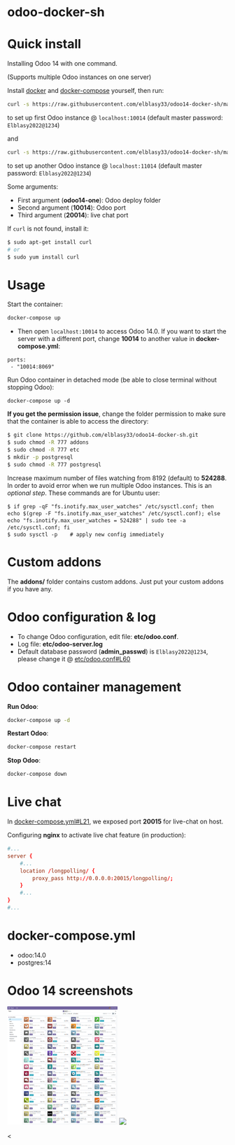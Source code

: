# odoo-docker-sh
 # Quick install

Installing Odoo 14 with one command.

(Supports multiple Odoo instances on one server)

Install [docker](https://docs.docker.com/get-docker/) and [docker-compose](https://docs.docker.com/compose/install/) yourself, then run:

``` bash
curl -s https://raw.githubusercontent.com/elblasy33/odoo14-docker-sh/main/run.sh | sudo bash -s odoo14-one 10014 20014
```

to set up first Odoo instance @ `localhost:10014` (default master password: `Elblasy2022@1234`)

and

``` bash
curl -s https://raw.githubusercontent.com/elblasy33/odoo14-docker-sh/main/run.sh | sudo bash -s odoo14-two 11014 21014
```

to set up another Odoo instance @ `localhost:11014` (default master password: `Elblasy2022@1234`)

Some arguments:
* First argument (**odoo14-one**): Odoo deploy folder
* Second argument (**10014**): Odoo port
* Third argument (**20014**): live chat port

If `curl` is not found, install it:

``` bash
$ sudo apt-get install curl
# or
$ sudo yum install curl
```

# Usage

Start the container:
``` sh
docker-compose up
```

* Then open `localhost:10014` to access Odoo 14.0. If you want to start the server with a different port, change **10014** to another value in **docker-compose.yml**:

```
ports:
 - "10014:8069"
```

Run Odoo container in detached mode (be able to close terminal without stopping Odoo):

```
docker-compose up -d
```

**If you get the permission issue**, change the folder permission to make sure that the container is able to access the directory:

``` sh
$ git clone https://github.com/elblasy33/odoo14-docker-sh.git
$ sudo chmod -R 777 addons
$ sudo chmod -R 777 etc
$ mkdir -p postgresql
$ sudo chmod -R 777 postgresql
```

Increase maximum number of files watching from 8192 (default) to **524288**. In order to avoid error when we run multiple Odoo instances. This is an *optional step*. These commands are for Ubuntu user:

```
$ if grep -qF "fs.inotify.max_user_watches" /etc/sysctl.conf; then echo $(grep -F "fs.inotify.max_user_watches" /etc/sysctl.conf); else echo "fs.inotify.max_user_watches = 524288" | sudo tee -a /etc/sysctl.conf; fi
$ sudo sysctl -p    # apply new config immediately
```

# Custom addons

The **addons/** folder contains custom addons. Just put your custom addons if you have any.

# Odoo configuration & log

* To change Odoo configuration, edit file: **etc/odoo.conf**.
* Log file: **etc/odoo-server.log**
* Default database password (**admin_passwd**) is `Elblasy2022@1234`, please change it @ [etc/odoo.conf#L60](/etc/odoo.conf#L60)

# Odoo container management

**Run Odoo**:

``` bash
docker-compose up -d
```

**Restart Odoo**:

``` bash
docker-compose restart
```

**Stop Odoo**:

``` bash
docker-compose down
```

# Live chat

In [docker-compose.yml#L21](docker-compose.yml#L21), we exposed port **20015** for live-chat on host.

Configuring **nginx** to activate live chat feature (in production):

``` conf
#...
server {
    #...
    location /longpolling/ {
        proxy_pass http://0.0.0.0:20015/longpolling/;
    }
    #...
}
#...
```

# docker-compose.yml

* odoo:14.0
* postgres:14

# Odoo 14 screenshots

<img src="screenshots/odoo-15-apps-screenshot.png" width="50%">

<img src="screenshots/2022-10-17_22h16_30.png" width="100%">

<

